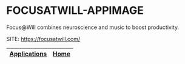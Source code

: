 # FOCUSATWILL-APPIMAGE
 
 Focus@Will combines neuroscience and music to boost productivity.
 
 SITE: https://focusatwill.com/

 | [Applications](https://portable-linux-apps.github.io/apps.html) | [Home](https://portable-linux-apps.github.io)
 | --- | --- |
